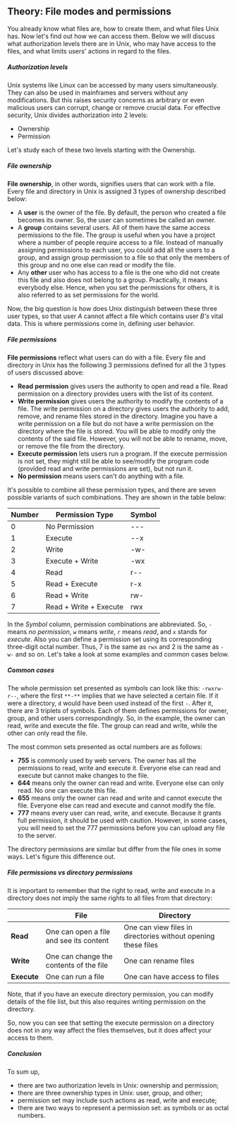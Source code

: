 ## Theory: File modes and permissions

You already know what files are, how to create them, and what files Unix has. Now let's find out how we can access them. Below we will discuss what authorization levels there are in Unix, who may have access to the files, and what limits users' actions in regard to the files.

##### Authorization levels

Unix systems like Linux can be accessed by many users simultaneously. They can also be used in mainframes and servers without any modifications. But this raises security concerns as arbitrary or even malicious users can corrupt, change or remove crucial data. For effective security, Unix divides authorization into 2 levels:

- Ownership
- Permission

Let's study each of these two levels starting with the Ownership.

##### File ownership

**File ownership**, in other words, signifies users that can work with a file. Every file and directory in Unix is assigned 3 types of ownership described below:

- A **user** is the owner of the file. By default, the person who created a file becomes its owner. So, the user can sometimes be called an owner.
- A **group** contains several users. All of them have the same access permissions to the file. The group is useful when you have a project where a number of people require access to a file. Instead of manually assigning permissions to each user, you could add all the users to a group, and assign group permission to a file so that only the members of this group and no one else can read or modify the file.
- Any **other** user who has access to a file is the one who did not create this file and also does not belong to a group. Practically, it means everybody else. Hence, when you set the permissions for others, it is also referred to as set permissions for the world.

Now, the big question is how does Unix distinguish between these three user types, so that user *A* cannot affect a file which contains user *B's* vital data. This is where permissions come in, defining user behavior.

##### File permissions

**File permissions** reflect what users can do with a file. Every file and directory in Unix has the following 3 permissions defined for all the 3 types of users discussed above:

- **Read** **permission** gives users the authority to open and read a file. Read permission on a directory provides users with the list of its content.
- **Write permission** gives users the authority to modify the contents of a file. The write permission on a directory gives users the authority to add, remove, and rename files stored in the directory. Imagine you have a write permission on a file but do not have a write permission on the directory where the file is stored. You will be able to modify only the contents of the said file. However, you will not be able to rename, move, or remove the file from the directory.
- **Execute permission** lets users run a program. If the execute permission is not set, they might still be able to see/modify the program code (provided read and write permissions are set), but not run it.
- **No permission** means users can't do anything with a file.

It's possible to combine all these permission types, and there are seven possible variants of such combinations. They are shown in the table below:

| Number | Permission Type        | Symbol |
| ------ | ---------------------- | ------ |
| 0      | No Permission          | ---    |
| 1      | Execute                | --x    |
| 2      | Write                  | -w-    |
| 3      | Execute + Write        | -wx    |
| 4      | Read                   | r--    |
| 5      | Read + Execute         | r-x    |
| 6      | Read + Write           | rw-    |
| 7      | Read + Write + Execute | rwx    |

In the *Symbol* column, permission combinations are abbreviated. So, `-` means *no permission*, `w` means *write*, `r` means *read*, and `x` stands for *execute*. Also you can define a permission set using its corresponding three-digit octal number. Thus, 7 is the same as `rwx` and 2 is the same as `-w-` and so on. Let's take a look at some examples and common cases below.

##### Common cases

The whole permission set presented as symbols can look like this: `-rwxrw-r--`, where the first `**-**` implies that we have selected a certain file. If it were a directory, `d` would have been used instead of the first `-`. After it, there are 3 triplets of symbols. Each of them defines permissions for owner, group, and other users correspondingly. So, in the example, the owner can read, write and execute the file. The group can read and write, while the other can only read the file.

The most common sets presented as octal numbers are as follows:

- **755** is commonly used by web servers. The owner has all the permissions to read, write and execute it. Everyone else can read and execute but cannot make changes to the file.
- **644** means only the owner can read and write. Everyone else can only read. No one can execute this file.
- **655** means only the owner can read and write and cannot execute the file. Everyone else can read and execute and cannot modify the file.
- **777** means every user can read, write, and execute. Because it grants full permission, it should be used with caution. However, in some cases, you will need to set the 777 permissions before you can upload any file to the server.

The directory permissions are similar but differ from the file ones in some ways. Let's figure this difference out.

##### File permissions vs directory permissions

It is important to remember that the right to read, write and execute in a directory does not imply the same rights to all files from that directory:

|             | **File**                                | **Directory**                                                |
| ----------- | --------------------------------------- | ------------------------------------------------------------ |
| **Read**    | One can open a file and see its content | One can view files in directories without opening these files |
| **Write**   | One can change the contents of the file | One can rename files                                         |
| **Execute** | One can run a file                      | One can have access to files                                 |

Note, that if you have an execute directory permission, you can modify details of the file list, but this also requires writing permission on the directory.

So, now you can see that setting the execute permission on a directory does not in any way affect the files themselves, but it does affect your access to them.

##### Conclusion

To sum up,

- there are two authorization levels in Unix: ownership and permission;
- there are three ownership types in Unix: user, group, and other;
- permission set may include such actions as read, write and execute;
- there are two ways to represent a permission set: as symbols or as octal numbers.

